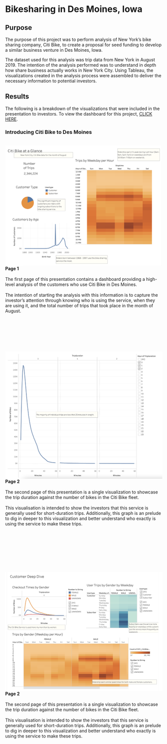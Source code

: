 # Bikesharing in Des Moines, Iowa

## Purpose

The purpose of this project was to perform analysis of New York’s bike sharing company, Citi Bike, to create a proposal for seed funding to develop a similar business venture in Des Moines, Iowa. 

The dataset used for this analysis was trip data from New York in August 2019. The intention of the analysis performed was to understand in depth how share business actually works in New York City. Using Tableau, the visualizations created in the analysis process were assembled to deliver the necessary information to potential investors. 

## Results

The following is a breakdown of the visualizations that were included in the presentation to investors. To view the dashboard for this project, <a href="https://public.tableau.com/profile/holly.ouellette#!/vizhome/Citi_Bike_Des_Moines/NYCStory">CLICK HERE</a>.
 
### Introducing Citi Bike to Des Moines
<br>
<img align="right" src="https://github.com/hollyouellette/bikesharing/blob/main/analysis/slide_1.png" width=750>

<br><br>

**Page 1**
<br><br>
The first page of this presentation contains a dashboard providing a high-level analysis of the customers who use Citi Bike in Des Moines. 
<br><br>
The intention of starting the analysis with this information is to capture the investor’s attention through knowing who is using the service, when they are using it, and the total number of trips that took place in the month of August. 

<br><br><br>
--------------------------------------------------------

<img align="right" src="https://github.com/hollyouellette/bikesharing/blob/main/analysis/slide_2.png" width=750>

<br><br>

**Page 2**
<br><br>
The second page of this presentation is a single visualization to showcase the trip duration against the number of bikes in the Citi Bike fleet.
<br><br>
This visualisation is intended to show the investors that this service is generally used for short-duration trips. Additionally, this graph is an prelude to dig in deeper to this visualization and better understand who exactly is using the service to make these trips.  

<br><br><br><br>
--------------------------------------------------------

<img align="right" src="https://github.com/hollyouellette/bikesharing/blob/main/analysis/slide_3.png" width=750>

<br><br>

**Page 2**
<br><br>
The second page of this presentation is a single visualization to showcase the trip duration against the number of bikes in the Citi Bike fleet.
<br><br>
This visualisation is intended to show the investors that this service is generally used for short-duration trips. Additionally, this graph is an prelude to dig in deeper to this visualization and better understand who exactly is using the service to make these trips.  

<br><br><br><br>
--------------------------------------------------------
